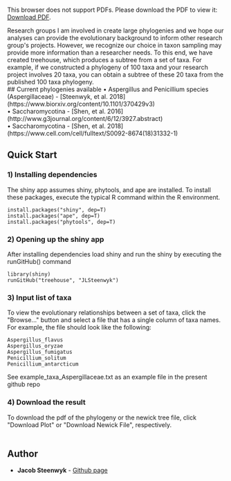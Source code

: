 <object data="./www/treehouse_logo.pdf" type="application/pdf">
    <embed src="./www/treehouse_logo.pdf">
        <p>This browser does not support PDFs. Please download the PDF to view it: <a href="./www/treehouse_logo.pdf">Download PDF</a>.</p>
    </embed>
</object>
Research groups I am involved in create large phylogenies and we hope our analyses can provide the evolutionary background to inform other research group's projects. However, we recognize our choice in taxon sampling may provide more information than a researcher needs. To this end, we have created treehouse, which produces a subtree from a set of taxa. For example, if we constructed a phylogeny of 100 taxa and your research project involves 20 taxa, you can obtain a subtree of these 20 taxa from the published 100 taxa phylogeny. 
<br />
## Current phylogenies available
• Aspergillus and Penicillium species (Aspergillaceae) - [Steenwyk, et al. 2018](https://www.biorxiv.org/content/10.1101/370429v3)<br />
• Saccharomycotina - [Shen, et al. 2016](http://www.g3journal.org/content/6/12/3927.abstract)<br />
• Saccharomycotina - [Shen, et al. 2018](https://www.cell.com/cell/fulltext/S0092-8674(18)31332-1)<br />

## Quick Start

### 1) Installing dependencies
The shiny app assumes shiny, phytools, and ape are installed. To install these packages, execute the typical R command within the R environment.
```
install.packages("shiny", dep=T)
install.packages("ape", dep=T)
install.packages("phytools", dep=T)
```

### 2) Opening up the shiny app
After installing dependencies load shiny and run the shiny by executing the runGitHub() command
```
library(shiny)
runGitHub("treehouse", "JLSteenwyk")
```

### 3) Input list of taxa
To view the evolutionary relationships between a set of taxa, click the "Browse..." button and select a file that has a single column of taxa names. For example, the file should look like the following:
```
Aspergillus_flavus
Aspergillus_oryzae
Aspergillus_fumigatus
Penicillium_solitum
Penicillium_antarcticum
```
See example_taxa_Aspergillaceae.txt as an example file in the present github repo

### 4) Download the result
To download the pdf of the phylogeny or the newick tree file, click "Download Plot" or "Download Newick File", respectively.
<br /><br />

## Author
* **Jacob Steenwyk** - [Github page](https://jlsteenwyk.github.io/)

